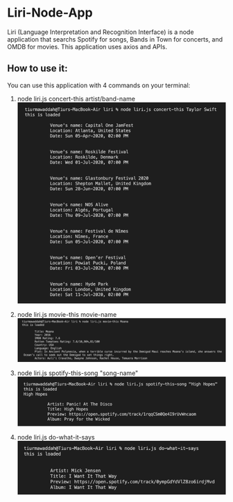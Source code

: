 # Liri-Node-App

Liri (Language Interpretation and Recognition Interface) is a node application that searchs Spotify for songs, Bands in Town for concerts, and OMDB for movies. This application uses axios and APIs. 

## How to use it:
You can use this application with 4 commands on your terminal:

1. node liri.js concert-this artist/band-name
![Terminal](/img/1.png)

2. node liri.js movie-this movie-name
![Terminal](/img/2.png)

3. node liri.js spotify-this-song "song-name"
![Terminal](/img/3.png)

4. node liri.js do-what-it-says
![Terminal](/img/4.png)

